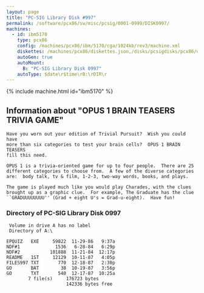 ```yaml
---
layout: page
title: "PC-SIG Library Disk #997"
permalink: /software/pcx86/sw/misc/pcsig/0001-0999/DISK0997/
machines:
  - id: ibm5170
    type: pcx86
    config: /machines/pcx86/ibm/5170/cga/1024kb/rev3/machine.xml
    diskettes: /machines/pcx86/diskettes.json,/disks/pcsigdisks/pcx86/diskettes.json
    autoGen: true
    autoMount:
      B: "PC-SIG Library Disk 0997"
    autoType: $date\r$time\rB:\rDIR\r
---
```


{% include machine.html id="ibm5170" %}

## Information about "OPUS 1 BRAIN TEASERS TRIVIA GAME"

    Have you worn out your edition of Trivial Pursuit?  Wish you could have
    more than six categories to test your brain cells?  OPUS 1 BRAIN TEASERS
    fill this need.
    
    OPUS 1 is a trivia-oriented game for up to four people.  There are 25
    different categories to choose from.  A few of the diverse categories
    are:  body talk, tv & film, 1-2-3, two-way words, books, and plays.
    
    The game is played much like you would play Charades, with the clues
    brought up as a graphic clue.  For example, The Graduate has the clue
    ``GRADUUUUUUUU'' (Grad + eight U's = Grad-u-eight).  Have fun!

### Directory of PC-SIG Library Disk 0997

     Volume in drive A has no label
     Directory of A:\

    EPQUIZ   EXE     59822  11-29-86   9:37a
    NDF#1             1536   6-28-84   6:29p
    NDF#2           101888  11-21-84  12:17p
    README   1ST     12129  10-11-87   4:05p
    FILES997 TXT       770  12-18-87   2:30p
    GO       BAT        38  10-19-87   3:56p
    GO       TXT       540  12-17-87  10:25a
            7 file(s)     176723 bytes
                          142336 bytes free
